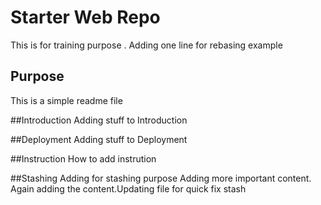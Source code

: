 # Starter Web Repo
This is for training purpose . Adding one line for rebasing example

## Purpose
This is a simple readme file

##Introduction
Adding stuff to Introduction 

##Deployment
Adding stuff to Deployment

##Instruction
How to add instrution

##Stashing
Adding for stashing purpose
Adding more important content. Again adding the content.Updating file for quick fix stash


 